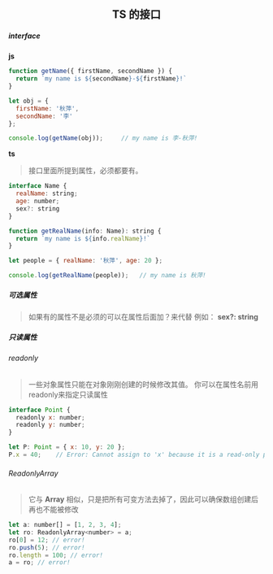 <h2 align="center"> TS 的接口</h2>

##### interface

__js__
```js
function getName({ firstName, secondName }) {
  return `my name is ${secondName}-${firstName}!`
}

let obj = {
  firstName: '秋萍',
  secondName: '李'
};

console.log(getName(obj));     // my name is 李-秋萍!
```

__ts__

> 接口里面所提到属性，必须都要有。 

```js
interface Name {
  realName: string;
  age: number;
  sex?: string
}

function getRealName(info: Name): string {
  return `my name is ${info.realName}!`
}

let people = { realName: '秋萍', age: 20 };

console.log(getRealName(people));   // my name is 秋萍!
```

##### 可选属性

> 如果有的属性不是必须的可以在属性后面加？来代替 例如： __sex?: string__

##### 只读属性

###### readonly

> 一些对象属性只能在对象刚刚创建的时候修改其值。 你可以在属性名前用readonly来指定只读属性

```js
interface Point {
  readonly x: number;
  readonly y: number;
}

let P: Point = { x: 10, y: 20 };
P.x = 40;    // Error: Cannot assign to 'x' because it is a read-only property.
```

###### ReadonlyArray<T>

> 它与 __Array<T>__ 相似，只是把所有可变方法去掉了，因此可以确保数组创建后再也不能被修改

```js
let a: number[] = [1, 2, 3, 4];
let ro: ReadonlyArray<number> = a;
ro[0] = 12; // error!
ro.push(5); // error!
ro.length = 100; // error!
a = ro; // error!
```